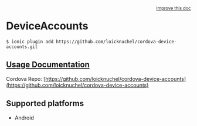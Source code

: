 
<a style="float:right;font-size:12px;" href="http://github.com/driftyco/ionic-native/edit/master/src/@ionic-native/plugins/deviceaccounts/index.ts#L0">
  Improve this doc
</a>

# DeviceAccounts
<!-- end header block -->

```
$ ionic plugin add https://github.com/loicknuchel/cordova-device-accounts.git
```

## [Usage Documentation](https://ionicframework.com/docs/v2/native/deviceaccounts/)

Cordova Repo: [https://github.com/loicknuchel/cordova-device-accounts](https://github.com/loicknuchel/cordova-device-accounts)

<!-- description -->



<!-- @platforms tag -->
## Supported platforms

- Android

<!-- @platforms tag end -->
<!-- end for prop in method.decorators[0].argumentInfo -->
<!-- end content block -->
<!-- end body block -->
